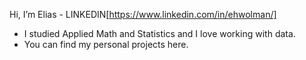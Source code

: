 Hi, I’m Elias - LINKEDIN[https://www.linkedin.com/in/ehwolman/]
- I studied Applied Math and Statistics and I love working with data.
- You can find my personal projects here.
